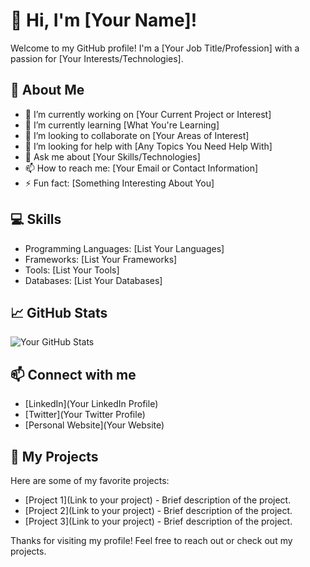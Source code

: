 # 👋 Hi, I'm [Your Name]!

Welcome to my GitHub profile! I'm a [Your Job Title/Profession] with a passion for [Your Interests/Technologies]. 

## 🌱 About Me
- 🔭 I’m currently working on [Your Current Project or Interest]
- 🌱 I’m currently learning [What You're Learning]
- 👯 I’m looking to collaborate on [Your Areas of Interest]
- 🤔 I’m looking for help with [Any Topics You Need Help With]
- 💬 Ask me about [Your Skills/Technologies]
- 📫 How to reach me: [Your Email or Contact Information]
- ⚡ Fun fact: [Something Interesting About You]

## 💻 Skills
- Programming Languages: [List Your Languages]
- Frameworks: [List Your Frameworks]
- Tools: [List Your Tools]
- Databases: [List Your Databases]

## 📈 GitHub Stats
![Your GitHub Stats](https://github-readme-stats.vercel.app/api?username=YOUR_GITHUB_USERNAME&show_icons=true&theme=radical)

## 📫 Connect with me
- [LinkedIn](Your LinkedIn Profile)
- [Twitter](Your Twitter Profile)
- [Personal Website](Your Website)

## 📝 My Projects
Here are some of my favorite projects:
- [Project 1](Link to your project) - Brief description of the project.
- [Project 2](Link to your project) - Brief description of the project.
- [Project 3](Link to your project) - Brief description of the project.

Thanks for visiting my profile! Feel free to reach out or check out my projects.
